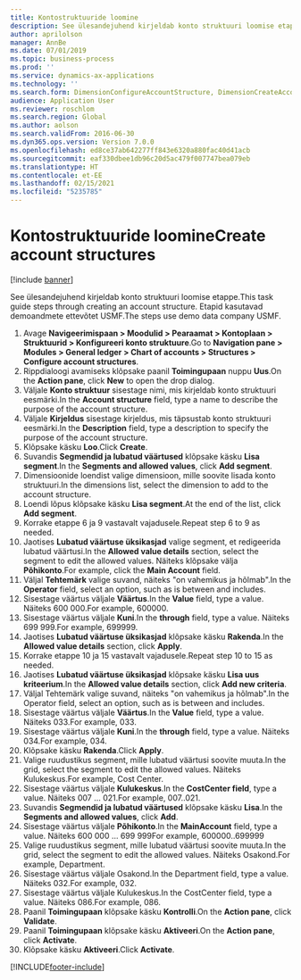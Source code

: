 ```yaml
---
title: Kontostruktuuride loomine
description: See ülesandejuhend kirjeldab konto struktuuri loomise etappe.
author: aprilolson
manager: AnnBe
ms.date: 07/01/2019
ms.topic: business-process
ms.prod: ''
ms.service: dynamics-ax-applications
ms.technology: ''
ms.search.form: DimensionConfigureAccountStructure, DimensionCreateAccountStructure, DimensionHierarchyAddLevel, DimensionHierarchyConstraintActivate
audience: Application User
ms.reviewer: roschlom
ms.search.region: Global
ms.author: aolson
ms.search.validFrom: 2016-06-30
ms.dyn365.ops.version: Version 7.0.0
ms.openlocfilehash: ed8ce37ab642277ff843e6320a880fac40d41acb
ms.sourcegitcommit: eaf330dbee1db96c20d5ac479f007747bea079eb
ms.translationtype: HT
ms.contentlocale: et-EE
ms.lasthandoff: 02/15/2021
ms.locfileid: "5235785"
---
```

# <a name="create-account-structures"></a><span data-ttu-id="cb939-103">Kontostruktuuride loomine</span><span class="sxs-lookup"><span data-stu-id="cb939-103">Create account structures</span></span>

[!include [banner](../../includes/banner.md)]

<span data-ttu-id="cb939-104">See ülesandejuhend kirjeldab konto struktuuri loomise etappe.</span><span class="sxs-lookup"><span data-stu-id="cb939-104">This task guide steps through creating an account structure.</span></span> <span data-ttu-id="cb939-105">Etapid kasutavad demoandmete ettevõtet USMF.</span><span class="sxs-lookup"><span data-stu-id="cb939-105">The steps use demo data company USMF.</span></span>

1. <span data-ttu-id="cb939-106">Avage **Navigeerimispaan > Moodulid > Pearaamat > Kontoplaan > Struktuurid > Konfigureeri konto struktuure**.</span><span class="sxs-lookup"><span data-stu-id="cb939-106">Go to **Navigation pane > Modules > General ledger > Chart of accounts > Structures > Configure account structures**.</span></span>
2. <span data-ttu-id="cb939-107">Rippdialoogi avamiseks klõpsake paanil **Toimingupaan** nuppu **Uus**.</span><span class="sxs-lookup"><span data-stu-id="cb939-107">On the **Action pane**, click **New** to open the drop dialog.</span></span>
3. <span data-ttu-id="cb939-108">Väljale **Konto struktuur** sisestage nimi, mis kirjeldab konto struktuuri eesmärki.</span><span class="sxs-lookup"><span data-stu-id="cb939-108">In the **Account structure** field, type a name to describe the purpose of the account structure.</span></span>
4. <span data-ttu-id="cb939-109">Väljale **Kirjeldus** sisestage kirjeldus, mis täpsustab konto struktuuri eesmärki.</span><span class="sxs-lookup"><span data-stu-id="cb939-109">In the **Description** field, type a description to specify the purpose of the account structure.</span></span>
5. <span data-ttu-id="cb939-110">Klõpsake käsku **Loo**.</span><span class="sxs-lookup"><span data-stu-id="cb939-110">Click **Create**.</span></span>
6. <span data-ttu-id="cb939-111">Suvandis **Segmendid ja lubatud väärtused** klõpsake käsku **Lisa segment**.</span><span class="sxs-lookup"><span data-stu-id="cb939-111">In the **Segments and allowed values**, click **Add segment**.</span></span>
7. <span data-ttu-id="cb939-112">Dimensioonide loendist valige dimensioon, mille soovite lisada konto struktuuri.</span><span class="sxs-lookup"><span data-stu-id="cb939-112">In the dimensions list, select the dimension to add to the account structure.</span></span>
8. <span data-ttu-id="cb939-113">Loendi lõpus klõpsake käsku **Lisa segment**.</span><span class="sxs-lookup"><span data-stu-id="cb939-113">At the end of the list, click **Add segment**.</span></span>
9. <span data-ttu-id="cb939-114">Korrake etappe 6 ja 9 vastavalt vajadusele.</span><span class="sxs-lookup"><span data-stu-id="cb939-114">Repeat step 6 to 9 as needed.</span></span>
10. <span data-ttu-id="cb939-115">Jaotises **Lubatud väärtuse üksikasjad** valige segment, et redigeerida lubatud väärtusi.</span><span class="sxs-lookup"><span data-stu-id="cb939-115">In the **Allowed value details** section, select the segment to edit the allowed values.</span></span>
    <span data-ttu-id="cb939-116">Näiteks klõpsake välja **Põhikonto**.</span><span class="sxs-lookup"><span data-stu-id="cb939-116">For example, click the **Main Account** field.</span></span>  
11. <span data-ttu-id="cb939-117">Väljal **Tehtemärk** valige suvand, näiteks "on vahemikus ja hõlmab".</span><span class="sxs-lookup"><span data-stu-id="cb939-117">In the **Operator** field, select an option, such as is between and includes.</span></span>
12. <span data-ttu-id="cb939-118">Sisestage väärtus väljale **Väärtus**.</span><span class="sxs-lookup"><span data-stu-id="cb939-118">In the **Value** field, type a value.</span></span> <span data-ttu-id="cb939-119">Näiteks 600 000.</span><span class="sxs-lookup"><span data-stu-id="cb939-119">For example, 600000.</span></span>  
13. <span data-ttu-id="cb939-120">Sisestage väärtus väljale **Kuni**.</span><span class="sxs-lookup"><span data-stu-id="cb939-120">In the **through** field, type a value.</span></span> <span data-ttu-id="cb939-121">Näiteks 699 999.</span><span class="sxs-lookup"><span data-stu-id="cb939-121">For example, 699999.</span></span>  
14. <span data-ttu-id="cb939-122">Jaotises **Lubatud väärtuse üksikasjad** klõpsake käsku **Rakenda**.</span><span class="sxs-lookup"><span data-stu-id="cb939-122">In the **Allowed value details** section, click **Apply**.</span></span>
15. <span data-ttu-id="cb939-123">Korrake etappe 10 ja 15 vastavalt vajadusele.</span><span class="sxs-lookup"><span data-stu-id="cb939-123">Repeat step 10 to 15 as needed.</span></span>  
16. <span data-ttu-id="cb939-124">Jaotises **Lubatud väärtuse üksikasjad** klõpsake käsku **Lisa uus kriteerium**.</span><span class="sxs-lookup"><span data-stu-id="cb939-124">In the **Allowed value details** section, click **Add new criteria**.</span></span>
17. <span data-ttu-id="cb939-125">Väljal Tehtemärk valige suvand, näiteks "on vahemikus ja hõlmab".</span><span class="sxs-lookup"><span data-stu-id="cb939-125">In the Operator field, select an option, such as is between and includes.</span></span>
18. <span data-ttu-id="cb939-126">Sisestage väärtus väljale **Väärtus**.</span><span class="sxs-lookup"><span data-stu-id="cb939-126">In the **Value** field, type a value.</span></span> <span data-ttu-id="cb939-127">Näiteks 033.</span><span class="sxs-lookup"><span data-stu-id="cb939-127">For example, 033.</span></span>  
19. <span data-ttu-id="cb939-128">Sisestage väärtus väljale **Kuni**.</span><span class="sxs-lookup"><span data-stu-id="cb939-128">In the **through** field, type a value.</span></span> <span data-ttu-id="cb939-129">Näiteks 034.</span><span class="sxs-lookup"><span data-stu-id="cb939-129">For example, 034.</span></span>  
20. <span data-ttu-id="cb939-130">Klõpsake käsku **Rakenda**.</span><span class="sxs-lookup"><span data-stu-id="cb939-130">Click **Apply**.</span></span>
21. <span data-ttu-id="cb939-131">Valige ruudustikus segment, mille lubatud väärtusi soovite muuta.</span><span class="sxs-lookup"><span data-stu-id="cb939-131">In the grid, select the segment to edit the allowed values.</span></span> <span data-ttu-id="cb939-132">Näiteks Kulukeskus.</span><span class="sxs-lookup"><span data-stu-id="cb939-132">For example, Cost Center.</span></span>  
22. <span data-ttu-id="cb939-133">Sisestage väärtus väljale **Kulukeskus**.</span><span class="sxs-lookup"><span data-stu-id="cb939-133">In the **CostCenter field**, type a value.</span></span> <span data-ttu-id="cb939-134">Näiteks 007 … 021.</span><span class="sxs-lookup"><span data-stu-id="cb939-134">For example, 007..021.</span></span>  
23. <span data-ttu-id="cb939-135">Suvandis **Segmendid ja lubatud väärtused** klõpsake käsku **Lisa**.</span><span class="sxs-lookup"><span data-stu-id="cb939-135">In the **Segments and allowed values**, click **Add**.</span></span>
24. <span data-ttu-id="cb939-136">Sisestage väärtus väljale **Põhikonto**.</span><span class="sxs-lookup"><span data-stu-id="cb939-136">In the **MainAccount** field, type a value.</span></span> <span data-ttu-id="cb939-137">Näiteks 600 000 … 699 999</span><span class="sxs-lookup"><span data-stu-id="cb939-137">For example, 600000..699999</span></span>  
25. <span data-ttu-id="cb939-138">Valige ruudustikus segment, mille lubatud väärtusi soovite muuta.</span><span class="sxs-lookup"><span data-stu-id="cb939-138">In the grid, select the segment to edit the allowed values.</span></span> <span data-ttu-id="cb939-139">Näiteks Osakond.</span><span class="sxs-lookup"><span data-stu-id="cb939-139">For example, Department.</span></span>  
26. <span data-ttu-id="cb939-140">Sisestage väärtus väljale Osakond.</span><span class="sxs-lookup"><span data-stu-id="cb939-140">In the Department field, type a value.</span></span> <span data-ttu-id="cb939-141">Näiteks 032.</span><span class="sxs-lookup"><span data-stu-id="cb939-141">For example, 032.</span></span>  
27. <span data-ttu-id="cb939-142">Sisestage väärtus väljale Kulukeskus.</span><span class="sxs-lookup"><span data-stu-id="cb939-142">In the CostCenter field, type a value.</span></span> <span data-ttu-id="cb939-143">Näiteks 086.</span><span class="sxs-lookup"><span data-stu-id="cb939-143">For example, 086.</span></span>  
28. <span data-ttu-id="cb939-144">Paanil **Toimingupaan** klõpsake käsku **Kontrolli**.</span><span class="sxs-lookup"><span data-stu-id="cb939-144">On the **Action pane**, click **Validate**.</span></span>
29. <span data-ttu-id="cb939-145">Paanil **Toimingupaan** klõpsake käsku **Aktiveeri**.</span><span class="sxs-lookup"><span data-stu-id="cb939-145">On the **Action pane**, click **Activate**.</span></span>
30. <span data-ttu-id="cb939-146">Klõpsake käsku **Aktiveeri**.</span><span class="sxs-lookup"><span data-stu-id="cb939-146">Click **Activate**.</span></span>



[!INCLUDE[footer-include](../../../includes/footer-banner.md)]